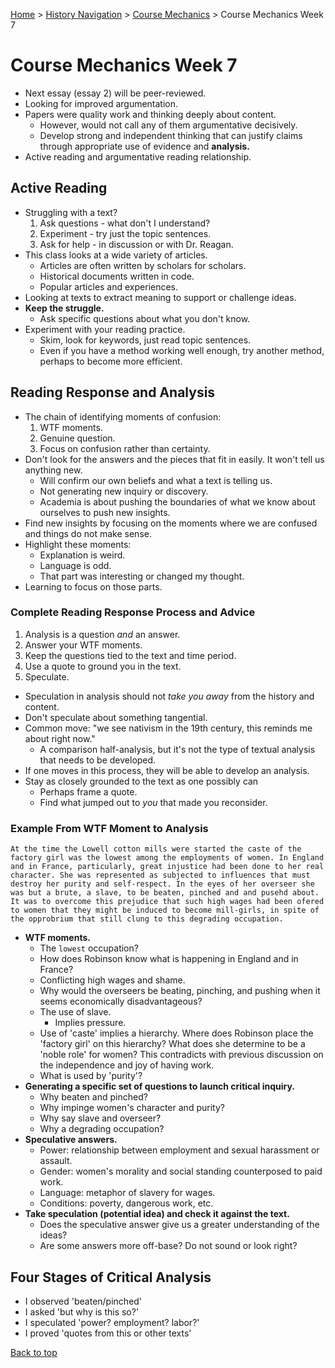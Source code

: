 [Home](https://andre-ye.github.io) > [History Navigation](https://andre-ye.github.io/history/history_navigation) > [Course Mechanics](https://andre-ye.github.io/history/history_navigation#course-mechanics) > Course Mechanics Week 7

# Course Mechanics Week 7
- Next essay (essay 2) will be peer-reviewed.
- Looking for improved argumentation.
- Papers were quality work and thinking deeply about content.
  - However, would not call any of them argumentative decisively.
  - Develop strong and independent thinking that can justify claims through appropriate use of evidence and **analysis.**
- Active reading and argumentative reading relationship.

## Active Reading
- Struggling with a text?
  1. Ask questions - what don't I understand?
  2. Experiment - try just the topic sentences.
  3. Ask for help - in discussion or with Dr. Reagan.
- This class looks at a wide variety of articles.
  - Articles are often written by scholars for scholars.
  - Historical documents written in code.
  - Popular articles and experiences.
- Looking at texts to extract meaning to support or challenge ideas.
- **Keep the struggle.**
  - Ask specific questions about what you don't know.
- Experiment with your reading practice.
  - Skim, look for keywords, just read topic sentences.
  - Even if you have a method working well enough, try another method, perhaps to become more efficient.

## Reading Response and Analysis
- The chain of identifying moments of confusion:
  1. WTF moments.
  2. Genuine question.
  3. Focus on confusion rather than certainty.
- Don't look for the answers and the pieces that fit in easily. It won't tell us anything new.
  - Will confirm our own beliefs and what a text is telling us.
  - Not generating new inquiry or discovery.
  - Academia is about pushing the boundaries of what we know about ourselves to push new insights.
- Find new insights by focusing on the moments where we are confused and things do not make sense.
- Highlight these moments:
  - Explanation is weird.
  - Language is odd.
  - That part was interesting or changed my thought.
- Learning to focus on those parts.

### Complete Reading Response Process and Advice
1. Analysis is a question *and* an answer.
2. Answer your WTF moments.
3. Keep the questions tied to the text and time period.
4. Use a quote to ground you in the text.
5. Speculate.
  - Speculation in analysis should not *take you away* from the history and content.
  - Don't speculate about something tangential. 
  - Common move: "we see nativism in the 19th century, this reminds me about right now."
    - A comparison half-analysis, but it's not the type of textual analysis that needs to be developed.
- If one moves in this process, they will be able to develop an analysis.
- Stay as closely grounded to the text as one possibly can
  - Perhaps frame a quote.
  - Find what jumped out to *you* that made you reconsider.

### Example From WTF Moment to Analysis
```
At the time the Lowell cotton mills were started the caste of the factory girl was the lowest among the employments of women. In England and in France, particularly, great injustice had been done to her real character. She was represented as subjected to influences that must destroy her purity and self-respect. In the eyes of her overseer she was but a brute, a slave, to be beaten, pinched and and pusehd about. It was to overcome this prejudice that such high wages had been ofered to women that they might be induced to become mill-girls, in spite of the opprobrium that still clung to this degrading occupation.
```
- **WTF moments.**
  - The `lowest` occupation?
  - How does Robinson know what is happening in England and in France?
  - Conflicting high wages and shame.
  - Why would the overseers be beating, pinching, and pushing when it seems economically disadvantageous?
  - The use of slave.
    - Implies pressure.
  - Use of 'caste' implies a hierarchy. Where does Robinson place the 'factory girl' on this hierarchy? What does she determine to be a 'noble role' for women? This contradicts with previous discussion on the independence and joy of having work.
  - What is used by 'purity'?
- **Generating a specific set of questions to launch critical inquiry.**
  - Why beaten and pinched?
  - Why impinge women's character and purity?
  - Why say slave and overseer?
  - Why a degrading occupation?
- **Speculative answers.**
  - Power: relationship between employment and sexual harassment or assault.
  - Gender: women's morality and social standing counterposed to paid work. 
  - Language: metaphor of slavery for wages.
  - Conditions: poverty, dangerous work, etc.
- **Take speculation (potential idea) and check it against the text.**
  - Does the speculative answer give us a greater understanding of the ideas?
  - Are some answers more off-base? Do not sound or look right?

## Four Stages of Critical Analysis
- I observed 'beaten/pinched'
- I asked 'but why is this so?'
- I speculated 'power? employment? labor?'
- I proved 'quotes from this or other texts'

[Back to top](#)
